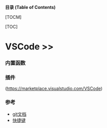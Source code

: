 **目录 (Table of Contents)**

[TOCM]

[TOC]



# VSCode >>
### 内置函数


### 插件
(https://marketplace.visualstudio.com/VSCode)

### 参考
- [git文档](https://legacy.gitbook.com/book/jeasonstudio/vscode-cn-doc/details)
- [快捷键](https://blog.csdn.net/p358278505/article/details/74221214)
